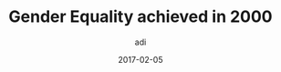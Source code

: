 ---
layout: article
author: adi
title: Gender Equality achieved in 2000
date: 2017-02-05
short: This one is amazing - proportion of doctors graduating from med school in South Africa is 67% - gender equality achieved in 2000
image: graduate-equality.jpg
---